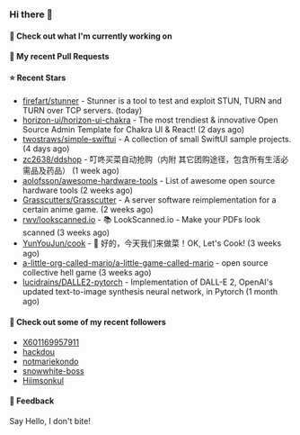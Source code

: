 ### Hi there 👋

#### 👷 Check out what I'm currently working on

#### 🔨 My recent Pull Requests


#### ⭐ Recent Stars

- [firefart/stunner](https://github.com/firefart/stunner) - Stunner is a tool to test and exploit STUN, TURN and TURN over TCP servers. (today)
- [horizon-ui/horizon-ui-chakra](https://github.com/horizon-ui/horizon-ui-chakra) - The most trendiest &amp; innovative Open Source Admin Template for Chakra UI &amp; React! (2 days ago)
- [twostraws/simple-swiftui](https://github.com/twostraws/simple-swiftui) - A collection of small SwiftUI sample projects. (4 days ago)
- [zc2638/ddshop](https://github.com/zc2638/ddshop) - 叮咚买菜自动抢购（内附 其它团购途径，包含所有生活必需品及药品） (1 week ago)
- [aolofsson/awesome-hardware-tools](https://github.com/aolofsson/awesome-hardware-tools) - List of awesome open source hardware tools (2 weeks ago)
- [Grasscutters/Grasscutter](https://github.com/Grasscutters/Grasscutter) - A server software reimplementation for a certain anime game. (2 weeks ago)
- [rwv/lookscanned.io](https://github.com/rwv/lookscanned.io) - 📚 LookScanned.io - Make your PDFs look scanned (3 weeks ago)
- [YunYouJun/cook](https://github.com/YunYouJun/cook) - 🍲 好的，今天我们来做菜！OK, Let&#39;s Cook! (3 weeks ago)
- [a-little-org-called-mario/a-little-game-called-mario](https://github.com/a-little-org-called-mario/a-little-game-called-mario) - open source collective hell game (3 weeks ago)
- [lucidrains/DALLE2-pytorch](https://github.com/lucidrains/DALLE2-pytorch) - Implementation of DALL-E 2, OpenAI&#39;s updated text-to-image synthesis neural network,  in Pytorch (1 month ago)

#### 👯 Check out some of my recent followers

- [X601169957911](https://github.com/X601169957911)
- [hackdou](https://github.com/hackdou)
- [notmariekondo](https://github.com/notmariekondo)
- [snowwhite-boss](https://github.com/snowwhite-boss)
- [Hiimsonkul](https://github.com/Hiimsonkul)

#### 💬 Feedback

Say Hello, I don't bite!